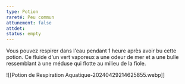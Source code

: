 ```yaml
---
type: Potion
rareté: Peu commun
attunement: false
attdet:
status: empty
---
```

Vous pouvez respirer dans l'eau pendant 1 heure après avoir bu cette potion. Ce fluide d'un vert vaporeux a une odeur de mer et a une bulle ressemblant à une méduse qui flotte au milieu de la fiole.

![[Potion de Respiration Aquatique-20240429214625855.webp]]

